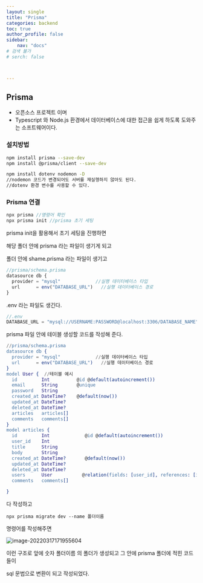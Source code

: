 ```yaml
---
layout: single
title: "Prisma"
categories: backend
toc: true
author_profile: false
sidebar:
    nav: "docs"
# 검색 불가
# serch: false 



---
```




## Prisma

- 오픈소스 프로젝트 이며
- Typescript 와 Node.js 환경에서 데이터베이스에 대한 접근을
   쉽게 하도록 도와주는 소프트웨어이다.



### 설치방법

```bash
npm install prisma --save-dev  
npm install @prisma/client --save-dev

npm install dotenv nodemon -D 
//nodemon 코드가 변경되어도 서버를 재실헹하지 않아도 된다.
//dotenv 환경 변수를 사용할 수 있다.
```



### Prisma 연결

```javascript
npx prisma //명령어 확인
npx prisma init //prisma 초기 세팅
```

prisma init을 활용해서 초기 세팅을 진행하면

해당 폴더 안에 prisma 라는 파일이 생기게 되고 

폴더 안에 shame.prisma 라는 파일이 생기고

```javascript
//prisma/schema.prisma
datasource db {
  provider = "mysql"             //실행 데이터베이스 타입
  url      = env("DATABASE_URL")   //실행 데이터베이스 경로 
}
```

.env 라는 파일도 생긴다.

```javascript
//.env
DATABASE_URL = "mysql://USERNAME:PASSWORD@localhost:3306/DATABASE_NAME"
```

prisma 파일 안에 테이블 생성할 코드를 작성해 준다.

```erlang
//prisma/schema.prisma
datasource db {
  provider = "mysql"             //실행 데이터베이스 타입
  url      = env("DATABASE_URL")   //실행 데이터베이스 경로 
}
model User {  //테이블 예시
  id         Int          @id @default(autoincrement())
  email      String       @unique
  password   String
  created_at DateTime?    @default(now())
  updated_at DateTime?
  deleted_at DateTime?
  articles   articles[]
  comments   comments[]
}
model articles {
  id         Int             @id @default(autoincrement())
  user_id    Int
  title      String
  body       String
  created_at DateTime?       @default(now())
  updated_at DateTime?
  deleted_at DateTime?
  users      User           @relation(fields: [user_id], references: [id])   //외래키  
  comments   comments[]

}
```

다 작성하고 

```
npx prisma migrate dev --name 폴더이름
```

명령어를 작성해주면 

![image-20220317171955604](../images/2022-03-17-prisma01/image-20220317171955604.png)

이런 구조로  앞에 숫자 폴더이름 의 폴더가 생성되고 그 안에 prisma 폴더에 적힌 코드들이 

sql 문법으로 변환이 되고 작성되었다.
